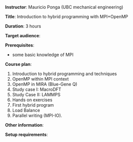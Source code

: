 **Instructor**: Mauricio Ponga (UBC mechanical engineering)

**Title**: Introduction to hybrid programming with MPI+OpenMP

**Duration**: 3 hours

**Target audience**:

**Prerequisites**:
* some basic knowledge of MPI

**Course plan**:
1. Introduction to hybrid programming and techniques
1. OpenMP within MPI context
1. OpenMP in MIRA (Blue-Gene Q)
1. Study case I: MacroDFT
1. Study Case II: LAMMPS
1. Hands on exercises
1. First hybrid program
1. Load Balance
1. Parallel writing (MPI-IO).

**Other information**:

**Setup requirements**:
